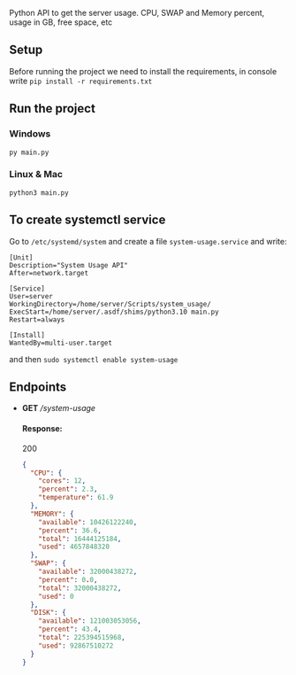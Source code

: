 Python API to get the server usage. CPU, SWAP and Memory percent, usage in GB, free space, etc

## Setup

Before running the project we need to install the requirements, in console write `pip install -r requirements.txt`

## Run the project

### Windows

`py main.py`

### Linux & Mac

`python3 main.py`

## To create systemctl service

Go to `/etc/systemd/system` and create a file `system-usage.service` and write:
```
[Unit]
Description="System Usage API"
After=network.target

[Service]
User=server
WorkingDirectory=/home/server/Scripts/system_usage/
ExecStart=/home/server/.asdf/shims/python3.10 main.py
Restart=always

[Install]
WantedBy=multi-user.target
```

and then `sudo systemctl enable system-usage`

## Endpoints

- <b>GET</b> _/system-usage_

  #### Response:

  200

  ```json
  {
    "CPU": {
      "cores": 12,
      "percent": 2.3,
      "temperature": 61.9
    },
    "MEMORY": {
      "available": 10426122240,
      "percent": 36.6,
      "total": 16444125184,
      "used": 4657848320
    },
    "SWAP": {
      "available": 32000438272,
      "percent": 0.0,
      "total": 32000438272,
      "used": 0
    },
    "DISK": {
      "available": 121003053056,
      "percent": 43.4,
      "total": 225394515968,
      "used": 92867510272
    }
  }
  ```
